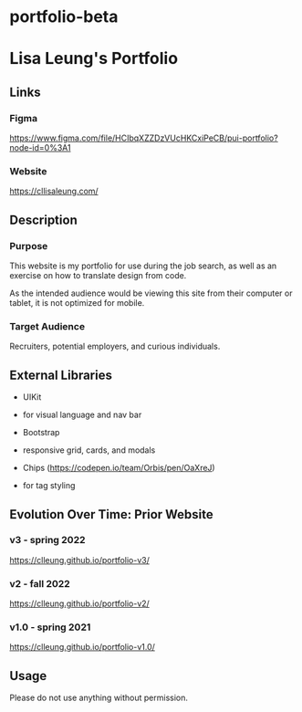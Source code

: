 # portfolio-beta
# Lisa Leung's Portfolio

## Links 

### Figma

https://www.figma.com/file/HCIbqXZZDzVUcHKCxiPeCB/pui-portfolio?node-id=0%3A1 

### Website

https://cllisaleung.com/

## Description
### Purpose

This website is my portfolio for use during the job search, as well as an exercise on how to translate design from code. 

As the intended audience would be viewing this site from their computer or tablet, it is not optimized for mobile.

### Target Audience

Recruiters, potential employers, and curious individuals.

## External Libraries
* UIKit
- for visual language and nav bar
* Bootstrap
- responsive grid, cards, and modals
* Chips (https://codepen.io/team/Orbis/pen/OaXreJ)
- for tag styling

## Evolution Over Time: Prior Website

### v3 - spring 2022

https://clleung.github.io/portfolio-v3/

### v2 - fall 2022

https://clleung.github.io/portfolio-v2/

### v1.0 - spring 2021

https://clleung.github.io/portfolio-v1.0/

## Usage
Please do not use anything without permission.

